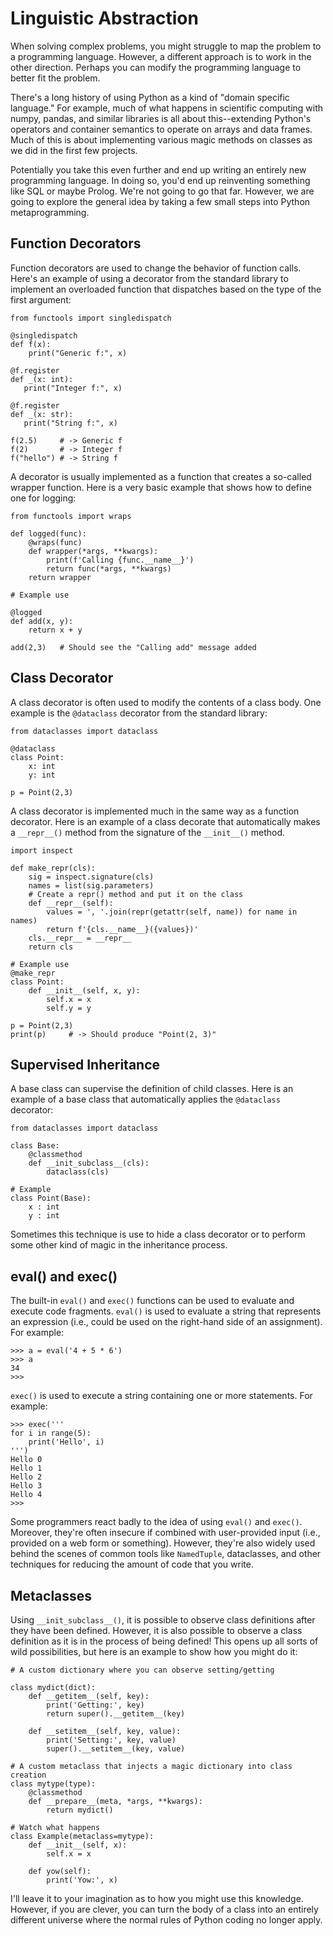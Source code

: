 # Linguistic Abstraction

When solving complex problems, you might struggle to map the problem
to a programming language.  However, a different approach is to work
in the other direction.  Perhaps you can modify the programming
language to better fit the problem.

There's a long history of using Python as a kind of "domain specific
language."  For example, much of what happens in scientific computing
with numpy, pandas, and similar libraries is all about this--extending
Python's operators and container semantics to operate on arrays and
data frames.  Much of this is about implementing various magic methods
on classes as we did in the first few projects.

Potentially you take this even further and end up writing an entirely
new programming language.  In doing so, you'd end up reinventing
something like SQL or maybe Prolog.  We're not going to go that far.
However, we are going to explore the general idea by taking a few
small steps into Python metaprogramming. 

## Function Decorators

Function decorators are used to change the behavior of function calls.
Here's an example of using a decorator from the standard library to
implement an overloaded function that dispatches based on the type of
the first argument:

```
from functools import singledispatch

@singledispatch
def f(x):
    print("Generic f:", x)

@f.register
def _(x: int):
   print("Integer f:", x)

@f.register
def _(x: str):
   print("String f:", x)

f(2.5)     # -> Generic f
f(2)       # -> Integer f
f("hello") # -> String f
```

A decorator is usually implemented as a function that creates a
so-called wrapper function.  Here is a very basic example that shows
how to define one for logging:

```
from functools import wraps

def logged(func):
    @wraps(func)
    def wrapper(*args, **kwargs):
        print(f'Calling {func.__name__}')
        return func(*args, **kwargs)
    return wrapper

# Example use

@logged
def add(x, y):
    return x + y

add(2,3)   # Should see the "Calling add" message added
```

## Class Decorator

A class decorator is often used to modify the contents of a class
body.  One example is the `@dataclass` decorator from the standard
library:

```
from dataclasses import dataclass

@dataclass
class Point:
    x: int
    y: int

p = Point(2,3)
```

A class decorator is implemented much in the same way as a function
decorator.  Here is an example of a class decorate that automatically
makes a `__repr__()` method from the signature of the `__init__()`
method.

```
import inspect

def make_repr(cls):
    sig = inspect.signature(cls)
    names = list(sig.parameters)
    # Create a repr() method and put it on the class
    def __repr__(self):
        values = ', '.join(repr(getattr(self, name)) for name in names)
        return f'{cls.__name__}({values})'
    cls.__repr__ = __repr__
    return cls

# Example use
@make_repr
class Point:
    def __init__(self, x, y):
        self.x = x
        self.y = y

p = Point(2,3)
print(p)     # -> Should produce "Point(2, 3)"
```

## Supervised Inheritance

A base class can supervise the definition of child classes.  Here is
an example of a base class that automatically applies the `@dataclass`
decorator:

```
from dataclasses import dataclass

class Base:
    @classmethod
    def __init_subclass__(cls):
        dataclass(cls)

# Example
class Point(Base):
    x : int
    y : int
```

Sometimes this technique is use to hide a class decorator or to
perform some other kind of magic in the inheritance process.

## eval() and exec()

The built-in `eval()` and `exec()` functions can be used to evaluate
and execute code fragments.  `eval()` is used to evaluate a string
that represents an expression (i.e., could be used on the right-hand
side of an assignment).  For example:

```
>>> a = eval('4 + 5 * 6')
>>> a
34
>>>
```

`exec()` is used to execute a string containing one or more
statements. For example:

```
>>> exec('''
for i in range(5):
    print('Hello', i)
''')
Hello 0
Hello 1
Hello 2
Hello 3
Hello 4
>>>
```

Some programmers react badly to the idea of using `eval()` and
`exec()`.  Moreover, they're often insecure if combined with
user-provided input (i.e., provided on a web form or something).
However, they're also widely used behind the scenes of common tools
like `NamedTuple`, dataclasses, and other techniques for reducing the
amount of code that you write.

## Metaclasses

Using `__init_subclass__()`, it is possible to observe class
definitions after they have been defined.  However, it is also
possible to observe a class definition as it is in the process of
being defined!  This opens up all sorts of wild possibilities, but
here is an example to show how you might do it:

```
# A custom dictionary where you can observe setting/getting

class mydict(dict):
    def __getitem__(self, key):
        print('Getting:', key)
        return super().__getitem__(key)

    def __setitem__(self, key, value):
        print('Setting:', key, value)
        super().__setitem__(key, value)

# A custom metaclass that injects a magic dictionary into class creation
class mytype(type):
    @classmethod
    def __prepare__(meta, *args, **kwargs):
        return mydict()

# Watch what happens
class Example(metaclass=mytype):
    def __init__(self, x):
        self.x = x

    def yow(self):
        print('Yow:', x)
```

I'll leave it to your imagination as to how you might use this
knowledge.  However, if you are clever, you can turn the body of a
class into an entirely different universe where the normal rules of
Python coding no longer apply.








